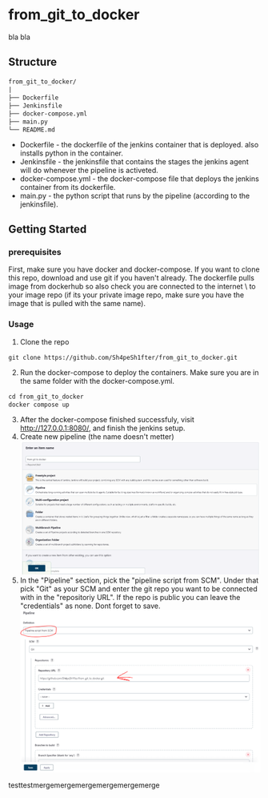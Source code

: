 # from_git_to_docker
bla bla

## Structure
```
from_git_to_docker/
|
├── Dockerfile
├── Jenkinsfile
├── docker-compose.yml
├── main.py
└── README.md
```

- Dockerfile - the dockerfile of the jenkins container that is deployed. also installs python in the container.
- Jenkinsfile - the jenkinsfile that contains the stages the jenkins agent will do whenever the pipeline is activeted.
- docker-compose.yml - the docker-compose file that deploys the jenkins container from its dockerfile.
- main.py - the python script that runs by the pipeline (according to the jenkinsfile).

## Getting Started
### prerequisites
First, make sure you have docker and docker-compose.
If you want to clone this repo, download and use git if you haven't already.
The dockerfile pulls image from dockerhub so also check you are connected to the internet \ to your image repo (if its your private image repo, make sure you have the image that is pulled with the same name).

### Usage
1. Clone the repo
```
git clone https://github.com/Sh4peSh1fter/from_git_to_docker.git
```
2. Run the docker-compose to deploy the containers. Make sure you are in the same folder with the docker-compose.yml.
```
cd from_git_to_docker
docker compose up
```
3. After the docker-compose finished successfuly, visit http://127.0.0.1:8080/, and finish the jenkins setup.
4. Create new pipeline (the name doesn't metter)
![step 4 - create new pipeline](images/create_new_pipeline.PNG)
5. In the "Pipeline" section, pick the "pipeline script from SCM". Under that pick "Git" as your SCM and enter the git repo you want to be connected with in the "repositoriy URL".
If the repo is public you can leave the "credentials" as none. Dont forget to save.
![step 5 - configure SCM](images/configure_SCM.PNG)

testtestmergemergemergemergemergemerge